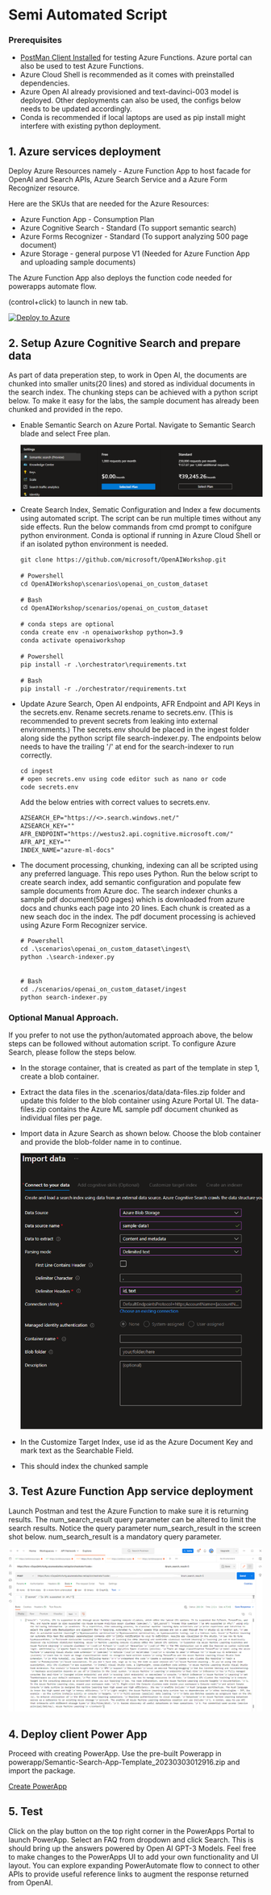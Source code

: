 # Semi Automated Script

### Prerequisites

* [PostMan Client Installed](https://www.postman.com/downloads/) for testing Azure Functions. Azure portal can also be used to test Azure Functions.  
* Azure Cloud Shell is recommended as it comes with preinstalled dependencies. 
* Azure Open AI already provisioned and text-davinci-003 model is deployed. Other deployments can also be used, the configs below needs to be updated accordingly.  
* Conda is recommended if local laptops are used as pip install might interfere with existing python deployment.



## 1. Azure services deployment

Deploy Azure Resources namely - Azure Function App to host facade for OpenAI and Search APIs, Azure Search Service and a Azure Form Recognizer resource.

Here are the SKUs that are needed for the Azure Resources:

- Azure Function App - Consumption Plan
- Azure Cognitive Search - Standard (To support semantic search)
- Azure Forms Recognizer - Standard (To support analyzing 500 page document)
- Azure Storage - general purpose V1 (Needed for Azure Function App and uploading sample documents)


The Azure Function App also deploys the function code needed for powerapps automate flow. 

(control+click) to launch in new tab.

[![Deploy to Azure](https://aka.ms/deploytoazurebutton)](https://portal.azure.com/#create/Microsoft.Template/uri/https%3A%2F%2Fraw.githubusercontent.com%2Fmicrosoft%2FOpenAIWorkshop%2Fanildwa-dev%2Fscenarios%2Fopenai_on_custom_dataset%2Fdeploy%2Fazure-deploy.json) 



## 2. Setup Azure Cognitive Search and prepare data

As part of data preperation step, to work in Open AI, the documents are chunked into smaller units(20 lines) and stored as individual documents in the search index. The chunking steps can be achieved with a python script below. 
To make it easy for the labs, the sample document has already been chunked and provided in the repo. 

* Enable Semantic Search on Azure Portal. Navigate to Semantic Search blade and select Free plan. 
    
    ![](../../documents/media/enable-semantic-search.png)

*   Create Search Index, Sematic Configuration and Index a few documents using automated script. The script can be run multiple times without any side effects.
    Run the below commands from cmd prompt to conifgure python environment. Conda is optional if running in Azure Cloud Shell or if an isolated python environment is needed. 

        
        git clone https://github.com/microsoft/OpenAIWorkshop.git
        
        # Powershell
        cd OpenAIWorkshop\scenarios\openai_on_custom_dataset

        # Bash
        cd OpenAIWorkshop/scenarios/openai_on_custom_dataset
        
        # conda steps are optional
        conda create env -n openaiworkshop python=3.9 
        conda activate openaiworkshop
        
        # Powershell
        pip install -r .\orchestrator\requirements.txt

        # Bash
        pip install -r ./orchestrator/requirements.txt


*   Update Azure Search, Open AI endpoints, AFR Endpoint and API Keys in the secrets.env. 
    Rename secrets.rename to secrets.env. (This is recommended to prevent secrets from leaking into external environments.)
    The secrets.env should be placed in the ingest folder along side the python script file search-indexer.py.
    The endpoints below needs to have the trailing '/' at end for the search-indexer to run correctly.

        cd ingest
        # open secrets.env using code editor such as nano or code
        code secrets.env

    Add the below entries with correct values to secrets.env.

        AZSEARCH_EP="https://<>.search.windows.net/"
        AZSEARCH_KEY=""
        AFR_ENDPOINT="https://westus2.api.cognitive.microsoft.com/"
        AFR_API_KEY=""
        INDEX_NAME="azure-ml-docs"

*   The document processing, chunking, indexing can all be scripted using any preferred language. 
    This repo uses Python. Run the below script to create search index, add semantic configuration and populate few sample documents from Azure doc. 
    The search indexer chunks a sample pdf document(500 pages) which is downloaded from azure docs and chunks each page into 20 lines. Each chunk is created as a new seach doc in the index. The pdf document processing is achieved using Azure Form Recognizer service. 
    
        # Powershell
        cd .\scenarios\openai_on_custom_dataset\ingest\
        python .\search-indexer.py


        # Bash
        cd ./scenarios/openai_on_custom_dataset/ingest
        python search-indexer.py
        

###   Optional Manual Approach. 
If you prefer to not use the python/automated approach above, the below steps can be followed without automation script. 
To configure Azure Search, please follow the steps below.

- In the storage container, that is created as part of the template in step 1, create a blob container. 
- Extract the data files in the .scenarios/data/data-files.zip folder and update this folder to the blob container using Azure Portal UI.   The data-files.zip contains the Azure ML sample pdf document chunked as individual files per page.  
- Import data in Azure Search as shown below. Choose the blob container and provide the blob-folder name in to continue. 

    ![](../../documents/media/search1.png)
- In the Customize Target Index, use id as the Azure Document Key and mark text as the Searchable Field. 
- This should index the chunked sample

 

## 3. Test Azure Function App service deployment

Launch Postman and test the Azure Function to make sure it is returning results. The num_search_result query parameter can be altered to limit the search results. Notice the query parameter num_search_result in the screen shot below. num_search_result is a mandatory query parameter.


![](../../documents/media/postman.png)

## 4. Deploy client Power App

Proceed with creating PowerApp. Use the pre-built Powerapp in powerapp/Semantic-Search-App-Template_20230303012916.zip and import the package.

[Create PowerApp](PowerApp.md)

## 5. Test

Click on the play button on the top right corner in the PowerApps Portal to launch PowerApp.
Select an  FAQ from dropdown and click Search. This is should bring up the answers powered by Open AI GPT-3 Models. 
Feel free to make changes to the PowerApps UI to add your own functionality and UI layout. You can explore expanding PowerAutomate flow to connect to other APIs to provide useful reference links to augment the response returned from OpenAI.